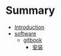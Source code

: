 # Summary

* [Introduction](README.md)
* [software](chapter1.md)
    * [gitbook](gitbook.md)
        * [安装](安装.md)

